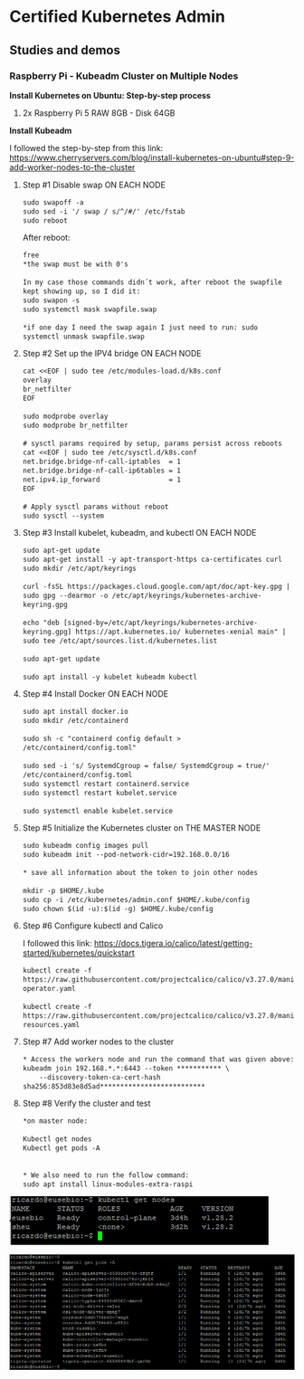 # Certified Kubernetes Admin

## Studies and demos

### Raspberry Pi - Kubeadm Cluster on Multiple Nodes

**Install Kubernetes on Ubuntu: Step-by-step process**
1. 2x Raspberry Pi 5 RAW 8GB - Disk 64GB

**Install Kubeadm**

I followed the step-by-step from this link:
https://www.cherryservers.com/blog/install-kubernetes-on-ubuntu#step-9-add-worker-nodes-to-the-cluster


1. Step #1 Disable swap ON EACH NODE

    ```
    sudo swapoff -a
    sudo sed -i '/ swap / s/^/#/' /etc/fstab
    sudo reboot
    ```
    After reboot:
    ```
    free
    *the swap must be with 0's

    In my case those commands didn´t work, after reboot the swapfile kept showing up, so I did it:
    sudo swapon -s
    sudo systemctl mask swapfile.swap

    *if one day I need the swap again I just need to run: sudo systemctl unmask swapfile.swap
    ```

2. Step #2 Set up the IPV4 bridge ON EACH NODE

    ```
    cat <<EOF | sudo tee /etc/modules-load.d/k8s.conf
    overlay
    br_netfilter
    EOF

    sudo modprobe overlay
    sudo modprobe br_netfilter

    # sysctl params required by setup, params persist across reboots
    cat <<EOF | sudo tee /etc/sysctl.d/k8s.conf
    net.bridge.bridge-nf-call-iptables  = 1
    net.bridge.bridge-nf-call-ip6tables = 1
    net.ipv4.ip_forward                 = 1
    EOF

    # Apply sysctl params without reboot
    sudo sysctl --system
    ```

3. Step #3 Install kubelet, kubeadm, and kubectl ON EACH NODE

    ```
    sudo apt-get update
    sudo apt-get install -y apt-transport-https ca-certificates curl
    sudo mkdir /etc/apt/keyrings

    curl -fsSL https://packages.cloud.google.com/apt/doc/apt-key.gpg | sudo gpg --dearmor -o /etc/apt/keyrings/kubernetes-archive-keyring.gpg

    echo "deb [signed-by=/etc/apt/keyrings/kubernetes-archive-keyring.gpg] https://apt.kubernetes.io/ kubernetes-xenial main" | sudo tee /etc/apt/sources.list.d/kubernetes.list

    sudo apt-get update

    sudo apt install -y kubelet kubeadm kubectl
    ```

4. Step #4 Install Docker ON EACH NODE

    ```
    sudo apt install docker.io
    sudo mkdir /etc/containerd

    sudo sh -c "containerd config default > /etc/containerd/config.toml"

    sudo sed -i 's/ SystemdCgroup = false/ SystemdCgroup = true/' /etc/containerd/config.toml
    sudo systemctl restart containerd.service
    sudo systemctl restart kubelet.service

    sudo systemctl enable kubelet.service
    ```

5. Step #5 Initialize the Kubernetes cluster on THE MASTER NODE

    ```
    sudo kubeadm config images pull
    sudo kubeadm init --pod-network-cidr=192.168.0.0/16

    * save all information about the token to join other nodes

    mkdir -p $HOME/.kube
    sudo cp -i /etc/kubernetes/admin.conf $HOME/.kube/config
    sudo chown $(id -u):$(id -g) $HOME/.kube/config
    ```

6. Step #6 Configure kubectl and Calico

    I followed this link: https://docs.tigera.io/calico/latest/getting-started/kubernetes/quickstart

    ```
    kubectl create -f https://raw.githubusercontent.com/projectcalico/calico/v3.27.0/manifests/tigera-operator.yaml

    kubectl create -f https://raw.githubusercontent.com/projectcalico/calico/v3.27.0/manifests/custom-resources.yaml
    ```
7. Step #7 Add worker nodes to the cluster

    ```
    * Access the workers node and run the command that was given above:
    kubeadm join 192.168.*.*:6443 --token *********** \
        --discovery-token-ca-cert-hash sha256:853d83e8d5ad**************************
    ```
8. Step #8 Verify the cluster and test

    ```
    *on master node:

    Kubectl get nodes
    Kubectl get pods -A


    * We also need to run the follow command: 
    sudo apt install linux-modules-extra-raspi
    ```

![Alt Text](/00-images/kubeadm/adm1.PNG)

![Alt Text](/00-images/kubeadm/adm2.PNG)